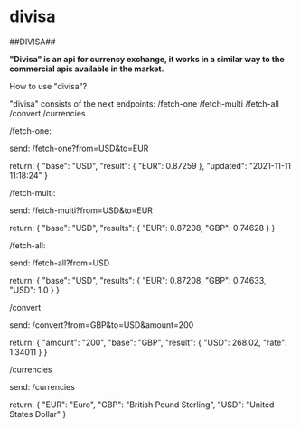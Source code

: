 # divisa

##DIVISA##

**"Divisa" is an api for currency exchange, it works in a similar way to the commercial apis available in the market.**

How to use "divisa"?

"divisa" consists of the next endpoints:
/fetch-one
/fetch-multi
/fetch-all
/convert
/currencies

/fetch-one:

send: /fetch-one?from=USD&to=EUR

return: 
{
  "base": "USD",
  "result": {
    "EUR": 0.87259
  },
  "updated": "2021-11-11 11:18:24"
}

/fetch-multi:

send: /fetch-multi?from=USD&to=EUR

return:
{
  "base": "USD",
  "results": {
    "EUR": 0.87208,
    "GBP": 0.74628
  }
}

/fetch-all:

send: /fetch-all?from=USD

return:
{
  "base": "USD",
  "results": {
    "EUR": 0.87208,
    "GBP": 0.74633,
    "USD": 1.0
  }
}

/convert

send: /convert?from=GBP&to=USD&amount=200

return: 
{
  "amount": "200",
  "base": "GBP",
  "result": {
    "USD": 268.02,
    "rate": 1.34011
  }
}

/currencies

send: /currencies

return: {
  "EUR": "Euro",
  "GBP": "British Pound Sterling",
  "USD": "United States Dollar"
}


